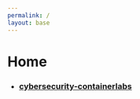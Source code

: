```yaml
---
permalink: /
layout: base
---
```

# Home
- ### [cybersecurity-containerlabs](/cybersecurity-containerlabs)